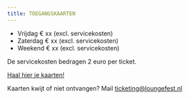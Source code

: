 ```yaml
---
title: TOEGANGSKAARTEN
---
```

* Vrijdag € xx (excl. servicekosten)
* Zaterdag € xx (excl. servicekosten)
* Weekend € xx (excl. servicekosten)

De servicekosten bedragen 2 euro per ticket.

[Haal hier je kaarten!](https://www.loungefest.nl/kaartverkoop)

Kaarten kwijt of niet ontvangen? Mail [ticketing@loungefest.nl](mailto:ticketing@loungefest.nl)